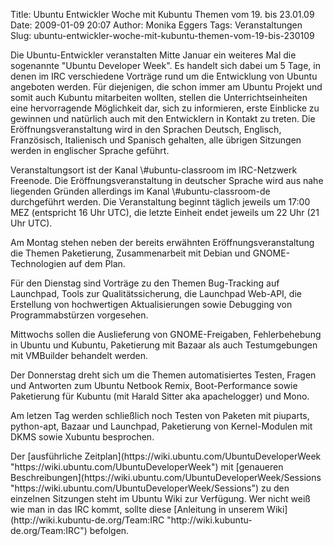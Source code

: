 Title: Ubuntu Entwickler Woche mit Kubuntu Themen vom 19. bis 23.01.09
Date: 2009-01-09 20:07
Author: Monika Eggers
Tags: Veranstaltungen
Slug: ubuntu-entwickler-woche-mit-kubuntu-themen-vom-19-bis-230109

Die Ubuntu-Entwickler veranstalten Mitte Januar ein weiteres Mal die
sogenannte "Ubuntu Developer Week". Es handelt sich dabei um 5 Tage, in
denen im IRC verschiedene Vorträge rund um die Entwicklung von Ubuntu
angeboten werden. Für diejenigen, die schon immer am Ubuntu Projekt und
somit auch Kubuntu mitarbeiten wollten, stellen die Unterrichtseinheiten
eine hervorragende Möglichkeit dar, sich zu informieren, erste Einblicke
zu gewinnen und natürlich auch mit den Entwicklern in Kontakt zu treten.
Die Eröffnungsveranstaltung wird in den Sprachen Deutsch, Englisch,
Französisch, Italienisch und Spanisch gehalten, alle übrigen Sitzungen
werden in englischer Sprache geführt.

</p>
Veranstaltungsort ist der Kanal \#ubuntu-classroom im IRC-Netzwerk
Freenode. Die Eröffnungsveranstaltung in deutscher Sprache wird aus nahe
liegenden Gründen allerdings im Kanal \#ubuntu-classroom-de durchgeführt
werden. Die Veranstaltung beginnt täglich jeweils um 17:00 MEZ
(entspricht 16 Uhr UTC), die letzte Einheit endet jeweils um 22 Uhr (21
Uhr UTC).

</p>
<!--break--><!--break-->

Am Montag stehen neben der bereits erwähnten Eröffnungsveranstaltung die
Themen Paketierung, Zusammenarbeit mit Debian und GNOME-Technologien auf
dem Plan.  

Für den Dienstag sind Vorträge zu den Themen Bug-Tracking auf Launchpad,
Tools zur Qualitätssicherung, die Launchpad Web-API, die Erstellung von
hochwertigen Aktualisierungen sowie Debugging von Programmabstürzen
vorgesehen.  

Mittwochs sollen die Auslieferung von GNOME-Freigaben, Fehlerbehebung in
Ubuntu und Kubuntu, Paketierung mit Bazaar als auch Testumgebungen mit
VMBuilder behandelt werden.  

Der Donnerstag dreht sich um die Themen automatisiertes Testen, Fragen
und Antworten zum Ubuntu Netbook Remix, Boot-Performance sowie
Paketierung für Kubuntu (mit Harald Sitter aka apachelogger) und Mono.  

Am letzen Tag werden schließlich noch Testen von Paketen mit piuparts,
python-apt, Bazaar und Launchpad, Paketierung von Kernel-Modulen mit
DKMS sowie Xubuntu besprochen.

</p>
Der [ausführliche
Zeitplan](https://wiki.ubuntu.com/UbuntuDeveloperWeek "https://wiki.ubuntu.com/UbuntuDeveloperWeek") mit [genaueren
Beschreibungen](https://wiki.ubuntu.com/UbuntuDeveloperWeek/Sessions "https://wiki.ubuntu.com/UbuntuDeveloperWeek/Sessions") zu den einzelnen Sitzungen steht im Ubuntu Wiki zur Verfügung.
Wer nicht weiß wie man in das IRC kommt, sollte diese [Anleitung in
unserem
Wiki](http://wiki.kubuntu-de.org/Team:IRC "http://wiki.kubuntu-de.org/Team:IRC") befolgen.

</p>

